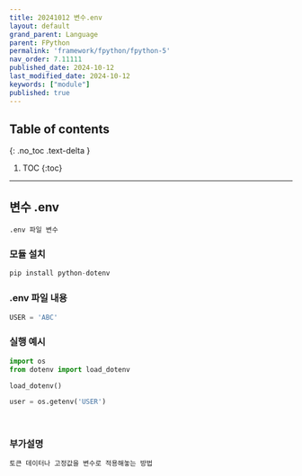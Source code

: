 ```yaml
---
title: 20241012 변수.env
layout: default
grand_parent: Language
parent: FPython
permalink: 'framework/fpython/fpython-5'
nav_order: 7.11111
published_date: 2024-10-12
last_modified_date: 2024-10-12
keywords: ["module"]
published: true
---
```

## Table of contents
{: .no_toc .text-delta }

1. TOC
{:toc}
---

<!-- 글의 제목은 ##
    나머지 큰 제목은 ###
    이후 나머지는 4개이상 -->

## 변수 .env

`.env 파일 변수`<br>


### 모듈 설치
```python
pip install python-dotenv
```

### .env 파일 내용
```python
USER = 'ABC'
```

### 실행 예시
```python
import os
from dotenv import load_dotenv

load_dotenv()

user = os.getenv('USER')
```

<br>

### 부가설명

```html
토큰 데이터나 고정값을 변수로 적용해놓는 방법
```
